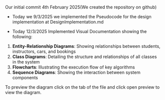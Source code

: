Our initial commit 4th February 2025(We created the repository on github)

- Today we 9/3/2025 we implemented the Pseudocode for the design implementation at DesignImplementation.md

- Today 12/3/2025 Implemented Visual Documentation showing the following:
1. **Entity-Relationship Diagrams**: Showing relationships between students, instructors, cars, and bookings
2. **Class Diagrams**: Detailing the structure and relationships of all classes in the system
3. **Flowcharts**: Illustrating the execution flow of key algorithms
4. **Sequence Diagrams**: Showing the interaction between system components

To preview the diagram click on the tab of the file and click open preview to view the diagram.